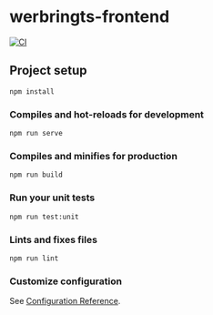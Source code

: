 # werbringts-frontend

[![CI](https://github.com/vlamboy/werbringts-frontend/actions/workflows/ci.yml/badge.svg)](https://github.com/vlamboy/werbringts-frontend/actions/workflows/ci.yml)


## Project setup
```
npm install
```

### Compiles and hot-reloads for development
```
npm run serve
```

### Compiles and minifies for production
```
npm run build
```

### Run your unit tests
```
npm run test:unit
```

### Lints and fixes files
```
npm run lint
```

### Customize configuration
See [Configuration Reference](https://cli.vuejs.org/config/).


